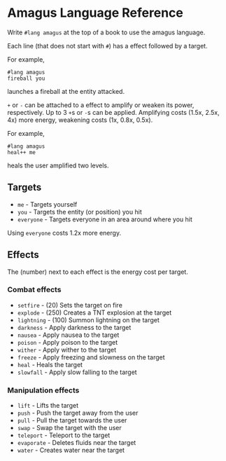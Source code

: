 # Amagus Language Reference

Write `#lang amagus` at the top of a book to use the amagus language.

Each line (that does not start with `#`) has a effect followed by a target.

For example,
```
#lang amagus
fireball you
```
launches a fireball at the entity attacked.

`+` or `-` can be attached to a effect to amplify or weaken its power, respectively.
Up to 3 `+`s or `-`s can be applied. Amplifying costs (1.5x, 2.5x, 4x) more energy,
weakening costs (1x, 0.8x, 0.5x).

For example,
```
#lang amagus
heal++ me
```
heals the user amplified two levels.

## Targets

- `me` - Targets yourself
- `you` - Targets the entity (or position) you hit
- `everyone` - Targets everyone in an area around where you hit

Using `everyone` costs 1.2x more energy.

## Effects

The (number) next to each effect is the energy cost per target.

### Combat effects

- `setfire` - (20) Sets the target on fire
- `explode` - (250) Creates a TNT explosion at the target
- `lightning` - (100) Summon lightning on the target
- `darkness` - Apply darkness to the target
- `nausea` - Apply nausea to the target
- `poison` - Apply poison to the target
- `wither` - Apply wither to the target
- `freeze` - Apply freezing and slowness on the target
- `heal` - Heals the target
- `slowfall` - Apply slow falling to the target

### Manipulation effects

- `lift` - Lifts the target
- `push` - Push the target away from the user
- `pull` - Pull the target towards the user
- `swap` - Swap the target with the user
- `teleport` - Teleport to the target
- `evaporate` - Deletes fluids near the target
- `water` - Creates water near the target
